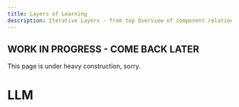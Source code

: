 ```yaml
---
title: Layers of Learning
description: Iterative Layers - from top Overview of component relations gradually broadening into details
---
```


## WORK IN PROGRESS - COME BACK LATER

This page is under heavy construction, sorry.


# LLM



